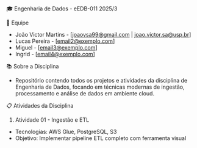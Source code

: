 🎓 Engenharia de Dados - eEDB-011 2025/3

👥 Equipe

- João Victor Martins - [joaovsa99@gmail.com | joao.victor.sa@usp.br]
- Lucas Pereira - [email2@exemplo.com]
- Miguel - [email3@exemplo.com]
- Ingrid - [email4@exemplo.com]

📚 Sobre a Disciplina

- Repositório contendo todos os projetos e atividades da disciplina de Engenharia de Dados, focando em técnicas modernas de ingestão, processamento e análise de dados em ambiente cloud.

📋 Atividades da Disciplina


1) Atividade 01 - Ingestão e ETL
- Tecnologias: AWS Glue, PostgreSQL, S3
- Objetivo: Implementar pipeline ETL completo com ferramenta visual
